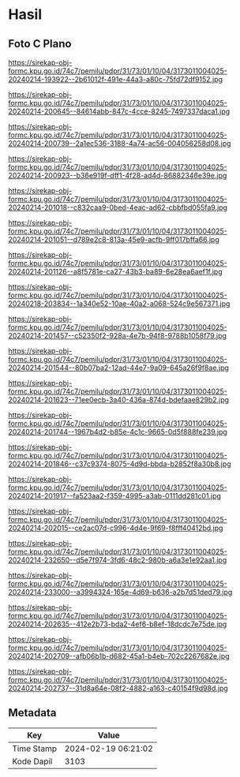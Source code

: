 # Hasil

## Foto C Plano

https://sirekap-obj-formc.kpu.go.id/74c7/pemilu/pdpr/31/73/01/10/04/3173011004025-20240214-193922--2b61012f-491e-44a3-a80c-75fd72df9152.jpg

https://sirekap-obj-formc.kpu.go.id/74c7/pemilu/pdpr/31/73/01/10/04/3173011004025-20240214-200645--84614abb-847c-4cce-8245-7497337daca1.jpg

https://sirekap-obj-formc.kpu.go.id/74c7/pemilu/pdpr/31/73/01/10/04/3173011004025-20240214-200739--2a1ec536-3188-4a74-ac56-004056258d08.jpg

https://sirekap-obj-formc.kpu.go.id/74c7/pemilu/pdpr/31/73/01/10/04/3173011004025-20240214-200923--b36e919f-dff1-4f28-ad4d-86882346e39e.jpg

https://sirekap-obj-formc.kpu.go.id/74c7/pemilu/pdpr/31/73/01/10/04/3173011004025-20240214-201018--c832caa9-0bed-4eac-ad62-cbbfbd055fa9.jpg

https://sirekap-obj-formc.kpu.go.id/74c7/pemilu/pdpr/31/73/01/10/04/3173011004025-20240214-201051--d789e2c8-813a-45e9-acfb-9ff017bffa66.jpg

https://sirekap-obj-formc.kpu.go.id/74c7/pemilu/pdpr/31/73/01/10/04/3173011004025-20240214-201126--a8f5781e-ca27-43b3-ba89-6e28ea6aef1f.jpg

https://sirekap-obj-formc.kpu.go.id/74c7/pemilu/pdpr/31/73/01/10/04/3173011004025-20240218-203834--1a340e52-10ae-40a2-a068-524c9e567371.jpg

https://sirekap-obj-formc.kpu.go.id/74c7/pemilu/pdpr/31/73/01/10/04/3173011004025-20240214-201457--c52350f2-928a-4e7b-94f8-9788b1058f79.jpg

https://sirekap-obj-formc.kpu.go.id/74c7/pemilu/pdpr/31/73/01/10/04/3173011004025-20240214-201544--80b07ba2-12ad-44e7-9a09-645a26f9f8ae.jpg

https://sirekap-obj-formc.kpu.go.id/74c7/pemilu/pdpr/31/73/01/10/04/3173011004025-20240214-201623--71ee0ecb-3a40-436a-874d-bdefaae829b2.jpg

https://sirekap-obj-formc.kpu.go.id/74c7/pemilu/pdpr/31/73/01/10/04/3173011004025-20240214-201744--1967b4d2-b85e-4c1c-9665-0d5f888fe239.jpg

https://sirekap-obj-formc.kpu.go.id/74c7/pemilu/pdpr/31/73/01/10/04/3173011004025-20240214-201846--c37c9374-8075-4d9d-bbda-b2852f8a30b8.jpg

https://sirekap-obj-formc.kpu.go.id/74c7/pemilu/pdpr/31/73/01/10/04/3173011004025-20240214-201917--fa523aa2-f359-4995-a3ab-0111dd281c01.jpg

https://sirekap-obj-formc.kpu.go.id/74c7/pemilu/pdpr/31/73/01/10/04/3173011004025-20240214-202015--ce2ac07d-c996-4d4e-9f69-f8fff40412bd.jpg

https://sirekap-obj-formc.kpu.go.id/74c7/pemilu/pdpr/31/73/01/10/04/3173011004025-20240214-232650--d5e7f974-3fd6-48c2-980b-a6a3e1e92aa1.jpg

https://sirekap-obj-formc.kpu.go.id/74c7/pemilu/pdpr/31/73/01/10/04/3173011004025-20240214-233000--a3994324-165e-4d69-b636-a2b7d51ded79.jpg

https://sirekap-obj-formc.kpu.go.id/74c7/pemilu/pdpr/31/73/01/10/04/3173011004025-20240214-202635--412e2b73-bda2-4ef6-b8ef-18dcdc7e75de.jpg

https://sirekap-obj-formc.kpu.go.id/74c7/pemilu/pdpr/31/73/01/10/04/3173011004025-20240214-202709--afb06b1b-d682-45a1-b4eb-702c2267682e.jpg

https://sirekap-obj-formc.kpu.go.id/74c7/pemilu/pdpr/31/73/01/10/04/3173011004025-20240214-202737--31d8a64e-08f2-4882-a163-c40154f9d98d.jpg


## Metadata

| Key        | Value               |
| ---------- | ------------------- |
| Time Stamp | 2024-02-19 06:21:02 |
| Kode Dapil | 3103                |



